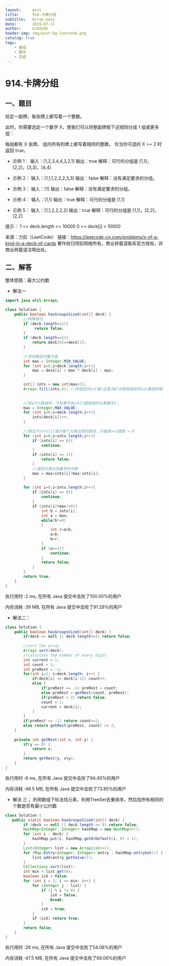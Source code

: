 ```yaml
---
layout:     post
title:      914.卡牌分组
subtitle:   Array.easy
date:       2019-07-11
author:     GJXAIOU
header-img: img/post-bg-leetcode.png
catalog: true
tags:
    - 数组
	- 数学
	- 完成 
---
```

# 914.卡牌分组

## 一、题目
给定一副牌，每张牌上都写着一个整数。

此时，你需要选定一个数字 X，使我们可以将整副牌按下述规则分成 1 组或更多组：

每组都有 X 张牌。
组内所有的牌上都写着相同的整数。
仅当你可选的 X >= 2 时返回 true。

 

- 示例 1：
输入：[1,2,3,4,4,3,2,1]
输出：true
解释：可行的分组是 [1,1]，[2,2]，[3,3]，[4,4]

- 示例 2：
输入：[1,1,1,2,2,2,3,3]
输出：false
解释：没有满足要求的分组。

- 示例 3：
输入：[1]
输出：false
解释：没有满足要求的分组。

- 示例 4：
输入：[1,1]
输出：true
解释：可行的分组是 [1,1]

- 示例 5：
输入：[1,1,2,2,2,2]
输出：true
解释：可行的分组是 [1,1]，[2,2]，[2,2]

提示：
1 <= deck.length <= 10000
0 <= deck[i] < 10000

来源：力扣（LeetCode）
链接：https://leetcode-cn.com/problems/x-of-a-kind-in-a-deck-of-cards
著作权归领扣网络所有。商业转载请联系官方授权，非商业转载请注明出处。


## 二、解答

整体思路：最大公约数
- 解法一
```java
import java.util.Arrays;

class Solution {
    public boolean hasGroupsSizeX(int[] deck) {
        //特殊情况
    	if (deck.length<=1){
             return false;
        }
        if (deck.length==2){
            return deck[0]==deck[1];
        }
        
        //寻找数组中最大值
        int max = Integer.MIN_VALUE;
        for (int i=0;i<deck.length;i++){
            max = deck[i] > max ? deck[i] : max;
        }

        int[] ints = new int[max+1];
        Arrays.fill(ints,0); //将指定的int值(这里为0)分配给指定的int数组的每个元素：Arrays.fill(int[] a , int val);
        
        
        //将ints数组中，下标等于deck[]数组值的元素置为1；
        max = Integer.MAX_VALUE;
        for (int i=0;i<deck.length;i++){
            ints[deck[i]]++;
        }
        
        //相当于ints[i]值为每个元素出现的数目，只能是>=2或者 = 0
        for (int i=0;i<ints.length;i++){
            if (ints[i] == 0){
                continue;
            }
            if (ints[i] == 1){
                return false;
            }
            //返回元素出现最多的次数
            max = max<ints[i]?max:ints[i];
        }
        
        for (int i=0;i<ints.length;i++){
            if (ints[i] == 0){
                continue;
            }
            if (ints[i]%max!=0){
                int b = ints[i];
                int a = max;
                while(b!=0)
                {
                    int r=a%b;
                    a=b;
                    b=r;
                }
                if (a>=2){
                    continue;
                }
                return false;
            }
        }
        return true;
    }
}
```
执行用时 :2 ms, 在所有 Java 提交中击败了100.00%的用户

内存消耗 :39 MB, 在所有 Java 提交中击败了91.28%的用户

- 解法二：
```Java
class Solution {
    public boolean hasGroupsSizeX(int[] deck) {
        if(deck == null || deck.length<=1) return false;
        
        //sort the array
        Arrays.sort(deck);
        //calculate the number of every digit
        int current = 1;
        int count = 1;
        int preRest = -1;
        for(int i=1; i<deck.length; i++) {
            if(deck[i] == deck[i-1]) count++;
            else {
                if(preRest == -1) preRest = count;
                else preRest = getRest(count, preRest);
                if(preRest < 2) return false;
                count = 1;
                current = deck[i];
            }
        }
        if(preRest == -1) return count>=2;
        else return getRest(preRest, count) >= 2;
    }
    
    private int getRest(int x, int y) {
        if(y == 0) {
            return x;
        }
        return getRest(y, x%y);
    }
}
```
执行用时 :6 ms, 在所有 Java 提交中击败了94.40%的用户

内存消耗 :46.5 MB, 在所有 Java 提交中击败了73.85%的用户

- 解法 三；
利用数组下标法找元素，利用TreeSet去重排序，然后找所有相同的个数是否有最小公约数
```java
class Solution {
   public static boolean hasGroupsSizeX(int[] deck) {
        if (deck == null || deck.length == 0) return false;
        HashMap<Integer, Integer> hashMap = new HashMap<>();
        for (int i : deck) {
            hashMap.put(i, hashMap.getOrDefault(i, 0) + 1);
        }
        List<Integer> list = new ArrayList<>();
        for (Map.Entry<Integer, Integer> entry : hashMap.entrySet()) {
            list.add(entry.getValue());
        }
        Collections.sort(list);
        int min = list.get(0);
        boolean isX = false;
        for (int i = 2; i <= min; i++) {
            for (Integer j : list) {
                if (j % i != 0) {
                    isX = false;
                    break;
                }
                isX = true;
            }
            if (isX) return true;
        }
        return false;
    }
}
```

执行用时 :26 ms, 在所有 Java 提交中击败了54.06%的用户

内存消耗 :47.5 MB, 在所有 Java 提交中击败了66.06%的用户
